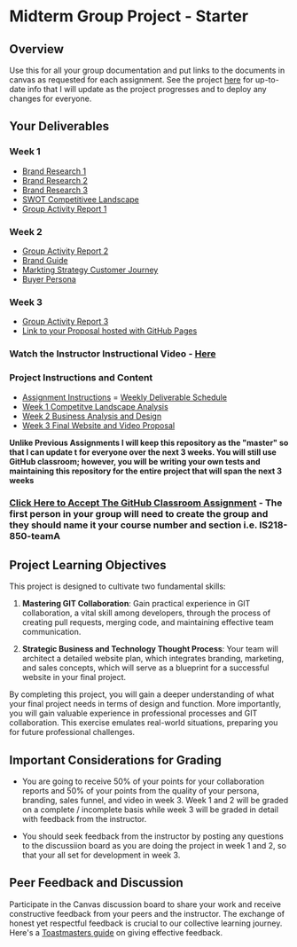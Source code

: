 # Midterm Group Project - Starter

## Overview

Use this for all your group documentation and put links to the documents in canvas as requested for each assignment.  See the project [here](https://github.com/kaw393939/webdev_one_group_project) for up-to-date info that I will update as the project progresses and to deploy any changes for everyone.

## Your Deliverables

### Week 1
- [Brand Research 1](brand_research_1.md)
- [Brand Research 2](brand_research_2.md)
- [Brand Research 3](brand_research_3.md)
- [SWOT Competitivee Landscape](swot.md)
- [Group Activity Report 1](report_1.md)
### Week 2
- [Group Activity Report 2](report_2.md)
- [Brand Guide](week_2/brand_guide.md)
- [Markting Strategy Customer Journey](week_2/journey.md)
- [Buyer Persona](week_2/persona.md)
### Week 3
- [Group Activity Report 3](report_3.md)
- [Link to your Proposal hosted with GitHub Pages](https://ravipatel0113.github.io/IS601-850-TeamA/index.html)




### Watch the Instructor Instructional Video - [Here](https://youtu.be/TSxlwFRm148)

### Project Instructions and Content

- [Assignment Instructions](project.md)
= [Weekly Deliverable Schedule](schedule.md)
- [Week 1 Competitve Landscape Analysis](competitive_landscape.md)
- [Week 2 Business Analysis and Design](analysis_design.md)
- [Week 3 Final Website and Video Proposal](proposal.md)

**Unlike Previous Assignments I will keep this repository as the "master" so that  I can update t for everyone over the next 3 weeks.  You will still use GitHub classroom; however, you will be writing your own tests and maintaining this repository for the entire project that will span the next 3 weeks**

### [Click Here to Accept The GitHub Classroom Assignment](https://classroom.github.com/a/i_kI1M2b) - The first person in your group will need to create the group and they should name it your course number and section i.e. IS218-850-teamA

## Project Learning Objectives

This project is designed to cultivate two fundamental skills:

1. **Mastering GIT Collaboration**: Gain practical experience in GIT collaboration, a vital skill among developers, through the process of creating pull requests, merging code, and maintaining effective team communication. 

2. **Strategic Business and Technology Thought Process**: Your team will architect a detailed website plan, which integrates branding, marketing, and sales concepts, which will serve as a blueprint for a successful website in your final project.

By completing this project, you will gain a deeper understanding of what your final project needs in terms of design and function. More importantly, you will gain valuable experience in professional processes and GIT collaboration. This exercise emulates real-world situations, preparing you for future professional challenges.

## Important Considerations for Grading 

- You are going to receive 50% of your points for your collaboration reports and 50% of your points from the quality of your persona, branding, sales funnel, and video in week 3.  Week 1 and 2 will be graded on a complete / incomplete basis while week 3 will be graded in detail with feedback from the instructor.

- You should seek feedback from the instructor by posting any questions to the discussiion board as you are doing the project in week 1 and 2, so that your all set for development in week 3.

## Peer Feedback and Discussion

Participate in the Canvas discussion board to share your work and receive constructive feedback from your peers and the instructor. The exchange of honest yet respectful feedback is crucial to our collective learning journey. Here's a [Toastmasters guide](https://www.careerfair.io/reviews/toastmasters-effective-feedback) on giving effective feedback.